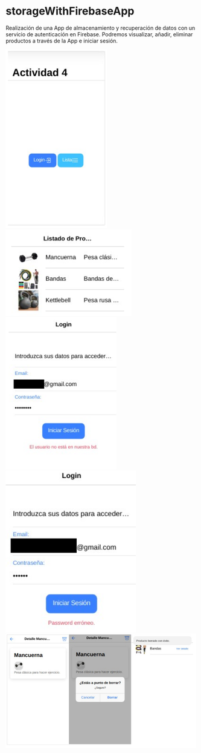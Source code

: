 # storageWithFirebaseApp

Realización de una App de almacenamiento y recuperación de datos con un servicio de autenticación en Firebase.
Podremos visualizar, añadir, eliminar productos a través de la App e iniciar sesión.

![](https://raw.githubusercontent.com/zafnat-panea/storageWithFirebaseApp/master/storageWithFirebaseApp1.png)
<br  />
![](https://raw.githubusercontent.com/zafnat-panea/storageWithFirebaseApp/master/storageWithFirebaseApp2.png)
![](https://raw.githubusercontent.com/zafnat-panea/storageWithFirebaseApp/master/storageWithFirebaseApp3.png)
![](https://raw.githubusercontent.com/zafnat-panea/storageWithFirebaseApp/master/storageWithFirebaseApp4.png)
![](https://raw.githubusercontent.com/zafnat-panea/storageWithFirebaseApp/master/storageWithFirebaseApp5.png)
